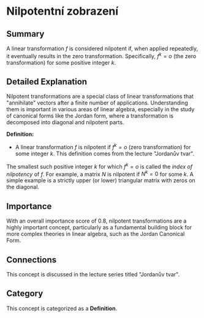 # Nilpotentní zobrazení

## Summary

A linear transformation $f$ is considered nilpotent if, when applied repeatedly, it eventually results in the zero transformation. Specifically, $f^k = o$ (the zero transformation) for some positive integer $k$.

## Detailed Explanation

Nilpotent transformations are a special class of linear transformations that "annihilate" vectors after a finite number of applications. Understanding them is important in various areas of linear algebra, especially in the study of canonical forms like the Jordan form, where a transformation is decomposed into diagonal and nilpotent parts.

**Definition:**
*   A linear transformation $f$ is nilpotent if $f^k = o$ (zero transformation) for some integer $k$. This definition comes from the lecture "Jordanův tvar".

The smallest such positive integer $k$ for which $f^k = o$ is called the *index of nilpotency* of $f$. For example, a matrix $N$ is nilpotent if $N^k = 0$ for some $k$. A simple example is a strictly upper (or lower) triangular matrix with zeros on the diagonal.

## Importance

With an overall importance score of 0.8, nilpotent transformations are a highly important concept, particularly as a fundamental building block for more complex theories in linear algebra, such as the Jordan Canonical Form.

## Connections

This concept is discussed in the lecture series titled "Jordanův tvar".

## Category

This concept is categorized as a **Definition**.
